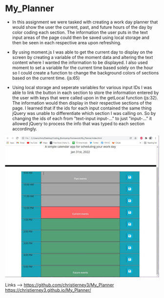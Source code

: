# My_Planner

* In this assignment we were tasked with creating a work day planner that would show the user the current, past, and future hours of the day by color coding each section. The information the user puts in the text input areas of the page could then be saved using local storage and then be seen in each respective area upon refreshing.

* By using moment.js I was able to get the current day to display on the screen by creating a variable of the moment data and altering the text content where I wanted the information to be displayed. I also used moment to set a variable for the current time based solely on the hour so I could create a function to change the background colors of sections based on the current time. (js:65)

* Using local storage and seperate variables for various input IDs I was able to link the button in each section to store the information entered by the user with keys that were called upon in the getLocal function (js:32). The information would then display in their respective sections of the page. I learned that if the ids for each input contained the same thing jQuery was unable to differentiate which section I was calling on. So by changing the ids of each from "text-input input-..." to just "input-..." it allowed jQuery to process the info that was typed to each section accordingly.

![Screenshot of page](./assetts/images/Planner_SS.JPG)

Links --> https://github.com/christierney3/My_Planner
          https://christierney3.github.io/My_Planner/

